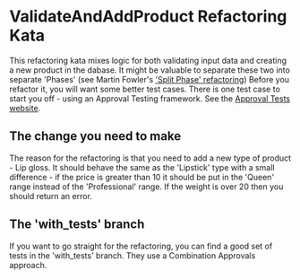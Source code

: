 ValidateAndAddProduct Refactoring Kata
=======================================

This refactoring kata mixes logic for both validating input data and creating a new product in the dabase. It might be valuable to separate these two into separate 'Phases' (see Martin Fowler's ['Split Phase' refactoring](https://refactoring.com/catalog/splitPhase.html)) Before you refactor it, you will want some better test cases. There is one test case to start you off - using an Approval Testing framework. See the [Approval Tests website](https://approvaltests.com).

The change you need to make
---------------------------

The reason for the refactoring is that you need to add a new type of product - Lip gloss. It should behave the same as the 'Lipstick' type with a small difference - if the price is greater than 10 it should be put in the 'Queen' range instead of the 'Professional' range. If the weight is over 20 then you should return an error.

The 'with_tests' branch
-----------------------

If you want to go straight for the refactoring, you can find a good set of tests in the 'with_tests' branch. They use a Combination Approvals approach.
